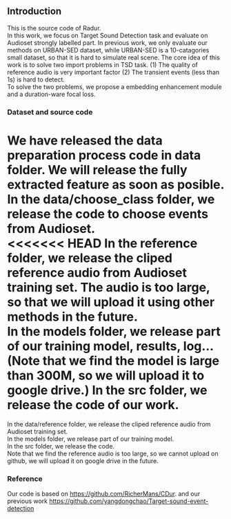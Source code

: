 ## Introduction
This is the source code of Radur. <br>
In this work, we focus on Target Sound Detection task and evaluate on Audioset strongly labelled part.
In previous work, we only evaluate our methods on URBAN-SED dataset, while URBAN-SED is a 10-catagories small dataset, so that it is hard to simulate real scene.
The core idea of this work is to solve two import problems in TSD task. (1) The quality of reference audio is very important factor (2) The transient events (less than 1s) is hard to detect. <br>
To solve the two problems, we propose a embedding enhancement module and a duration-ware focal loss.<br> 
### Dataset and  source code
We have released the data preparation process code in data folder. We will release the fully extracted feature as soon as posible. <br>
In the data/choose_class folder, we release the code to choose events from Audioset.<br>
<<<<<<< HEAD
In the reference folder, we release the cliped reference audio from Audioset training set. The audio is too large, so that we will upload it using other methods in the future.<br>
In the models folder, we release part of our training model, results, log... (Note that we find the model is large than 300M, so we will upload it to google drive.)
In the src folder, we release the code of our work. <br>
=======
In the data/reference folder, we release the cliped reference audio from Audioset training set.<br>
In the models folder, we release part of our training model. <br>
In the src folder, we release the code. <br>
Note that we find the reference audio is too large, so we cannot upload on github, we will upload it on google drive in the future.

### Reference 
Our code is based on https://github.com/RicherMans/CDur. and our previous work https://github.com/yangdongchao/Target-sound-event-detection
